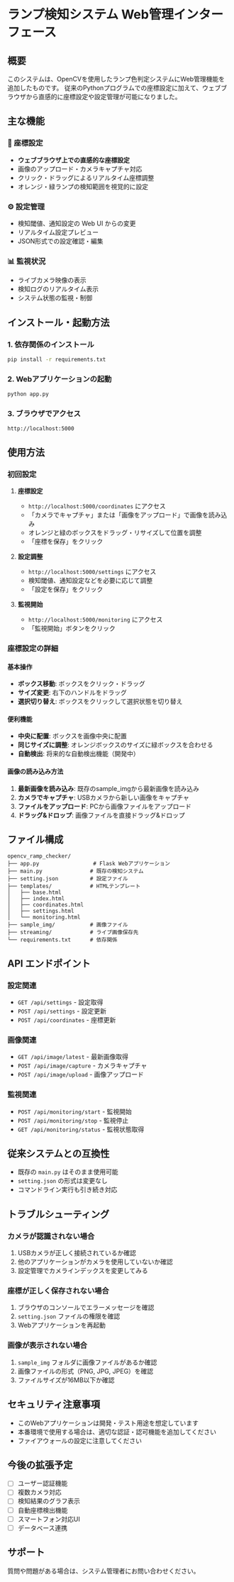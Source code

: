 # ランプ検知システム Web管理インターフェース

## 概要

このシステムは、OpenCVを使用したランプ色判定システムにWeb管理機能を追加したものです。
従来のPythonプログラムでの座標設定に加えて、ウェブブラウザから直感的に座標設定や設定管理が可能になりました。

## 主な機能

### 🎯 座標設定
- **ウェブブラウザ上での直感的な座標設定**
- 画像のアップロード・カメラキャプチャ対応
- クリック・ドラッグによるリアルタイム座標調整
- オレンジ・緑ランプの検知範囲を視覚的に設定

### ⚙️ 設定管理
- 検知閾値、通知設定の Web UI からの変更
- リアルタイム設定プレビュー
- JSON形式での設定確認・編集

### 📊 監視状況
- ライブカメラ映像の表示
- 検知ログのリアルタイム表示
- システム状態の監視・制御

## インストール・起動方法

### 1. 依存関係のインストール

```bash
pip install -r requirements.txt
```

### 2. Webアプリケーションの起動

```bash
python app.py
```

### 3. ブラウザでアクセス

```
http://localhost:5000
```

## 使用方法

### 初回設定

1. **座標設定**
   - `http://localhost:5000/coordinates` にアクセス
   - 「カメラでキャプチャ」または「画像をアップロード」で画像を読み込み
   - オレンジと緑のボックスをドラッグ・リサイズして位置を調整
   - 「座標を保存」をクリック

2. **設定調整**
   - `http://localhost:5000/settings` にアクセス
   - 検知閾値、通知設定などを必要に応じて調整
   - 「設定を保存」をクリック

3. **監視開始**
   - `http://localhost:5000/monitoring` にアクセス
   - 「監視開始」ボタンをクリック

### 座標設定の詳細

#### 基本操作
- **ボックス移動**: ボックスをクリック・ドラッグ
- **サイズ変更**: 右下のハンドルをドラッグ
- **選択切り替え**: ボックスをクリックして選択状態を切り替え

#### 便利機能
- **中央に配置**: ボックスを画像中央に配置
- **同じサイズに調整**: オレンジボックスのサイズに緑ボックスを合わせる
- **自動検出**: 将来的な自動検出機能（開発中）

#### 画像の読み込み方法
1. **最新画像を読み込み**: 既存のsample_imgから最新画像を読み込み
2. **カメラでキャプチャ**: USBカメラから新しい画像をキャプチャ
3. **ファイルをアップロード**: PCから画像ファイルをアップロード
4. **ドラッグ&ドロップ**: 画像ファイルを直接ドラッグ&ドロップ

## ファイル構成

```
opencv_ramp_checker/
├── app.py                 # Flask Webアプリケーション
├── main.py               # 既存の検知システム
├── setting.json          # 設定ファイル
├── templates/            # HTMLテンプレート
│   ├── base.html
│   ├── index.html
│   ├── coordinates.html
│   ├── settings.html
│   └── monitoring.html
├── sample_img/           # 画像ファイル
├── streaming/            # ライブ画像保存先
└── requirements.txt      # 依存関係
```

## API エンドポイント

### 設定関連
- `GET /api/settings` - 設定取得
- `POST /api/settings` - 設定更新
- `POST /api/coordinates` - 座標更新

### 画像関連
- `GET /api/image/latest` - 最新画像取得
- `POST /api/image/capture` - カメラキャプチャ
- `POST /api/image/upload` - 画像アップロード

### 監視関連
- `POST /api/monitoring/start` - 監視開始
- `POST /api/monitoring/stop` - 監視停止
- `GET /api/monitoring/status` - 監視状態取得

## 従来システムとの互換性

- 既存の `main.py` はそのまま使用可能
- `setting.json` の形式は変更なし
- コマンドライン実行も引き続き対応

## トラブルシューティング

### カメラが認識されない場合
1. USBカメラが正しく接続されているか確認
2. 他のアプリケーションがカメラを使用していないか確認
3. 設定管理でカメラインデックスを変更してみる

### 座標が正しく保存されない場合
1. ブラウザのコンソールでエラーメッセージを確認
2. `setting.json` ファイルの権限を確認
3. Webアプリケーションを再起動

### 画像が表示されない場合
1. `sample_img` フォルダに画像ファイルがあるか確認
2. 画像ファイルの形式（PNG, JPG, JPEG）を確認
3. ファイルサイズが16MB以下か確認

## セキュリティ注意事項

- このWebアプリケーションは開発・テスト用途を想定しています
- 本番環境で使用する場合は、適切な認証・認可機能を追加してください
- ファイアウォールの設定に注意してください

## 今後の拡張予定

- [ ] ユーザー認証機能
- [ ] 複数カメラ対応
- [ ] 検知結果のグラフ表示
- [ ] 自動座標検出機能
- [ ] スマートフォン対応UI
- [ ] データベース連携

## サポート

質問や問題がある場合は、システム管理者にお問い合わせください。
